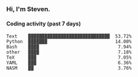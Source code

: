### Hi, I'm Steven.

#### Coding activity (past 7 days)
```
Text    ▓▓▓▓▓▓▓▓▓▓▓▓▓▓▓▓▓▓▓▓▓▓▓▓▓▓▓▓▓▓  53.72%
Python  ▓▓▓▓▓▓▓                         14.00%
Bash    ▓▓▓▓                             7.94%
other   ▓▓▓▓                             7.18%
TeX     ▓▓▓                              7.05%
YAML    ▓▓▓                              6.36%
NASM    ▓▓                               3.76%
```
